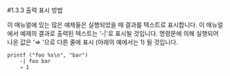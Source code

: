 #1.3.3 출력 표시 방법

 이 매뉴얼에 있는 많은 예제들은 실행되었을 때 결과를 텍스트로 표시합니다. 이 매뉴얼에서 예제의 결과로 출력된 텍스트는 '-|'로 표시될 것입니다. 명령문에 의해 실행되어 나온 값은 '⇒ '으로 다른 줄에 표시 (아래의 예에서는 1) 될 것입니다.

 	printf ("foo %s\n", "bar")
		-| foo bar
		⇒ 1
